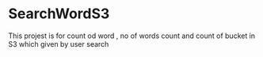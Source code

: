 # SearchWordS3


This projest is for  count od  word , no of words count and  count of bucket in S3  which  given by user  search 

